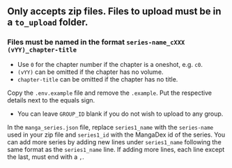 
## Only accepts zip files. Files to upload must be in a `to_upload` folder.
### Files must be named in the format `series-name_cXXX (vYY)_chapter-title`

- Use `0` for the chapter number if the chapter is a oneshot, e.g. `c0`.
- `(vYY)` can be omitted if the chapter has no volume.
- `chapter-title` can be omitted if the chapter has no title.

Copy the `.env.example` file and remove the `.example`. Put the respective details next to the equals sign.
- You can leave `GROUP_ID` blank if you do not wish to upload to any group.

In the `manga_series.json` file, replace `series1_name` with the `series-name` used in your zip file and `series1_id` with the MangaDex id of the series. You can add more series by adding new lines under `series1_name` following the same format as the `series1_name` line. If adding more lines, each line except the last, must end with a `,`.
